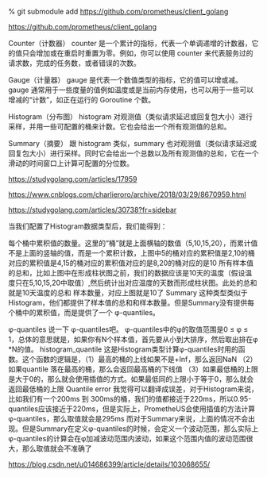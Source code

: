 % git submodule add https://github.com/prometheus/client_golang

 https://github.com/prometheus/client_golang


 Counter（计数器）
counter 是一个累计的指标，代表一个单调递增的计数器，它的值只会增加或在重启时重置为零。例如，你可以使用 counter 来代表服务过的请求数，完成的任务数，或者错误的次数。

Gauge（计量器）
gauge 是代表一个数值类型的指标，它的值可以增或减。gauge 通常用于一些度量的值例如温度或是当前内存使用，也可以用于一些可以增减的“计数”，如正在运行的 Goroutine 个数。

Histogram（分布图）
histogram 对观测值（类似请求延迟或回复包大小）进行采样，并用一些可配置的桶来计数。它也会给出一个所有观测值的总和。

Summary（摘要）
跟 histogram 类似，summary 也对观测值（类似请求延迟或回复包大小）进行采样。同时它会给出一个总数以及所有观测值的总和，它在一个滑动的时间窗口上计算可配置的分位数。

https://studygolang.com/articles/17959

https://www.cnblogs.com/charlieroro/archive/2018/03/29/8670959.html

https://studygolang.com/articles/30738?fr=sidebar



当我们配置了Histogram数据类型后，我们能得到：

每个桶中累积值的数量。这里的“桶”就是上面横轴的数值（5,10,15,20），而累计值不是上面的竖轴的值，而是一个累积计数，上图中5的桶对应的累积值是2,10的桶对应的累积值是4,15的桶对应的累积值对应的是8,20的桶对应的是10
所有样本值的总和，比如上图中在形成柱状图之前，我们的数据应该是10天的温度（假设温度只在5,10,15,20中取值）,然后统计出对应温度的天数而形成柱状图。此处的总和就是10天温度的总和
样本数量，对应上图就是10了
Summary
这种类型类似于Histogram，他们都提供了样本值的总和和样本数量。但是Summary没有提供每个桶中的累积值，而是提供了一个 φ-quantiles。

φ-quantiles
说一下 φ-quantiles吧。 φ-quantiles中的φ的取值范围是0 ≤ φ ≤ 1，总体的意思就是，如果你有N个样本值，首先要从小到大排序，然后取出排在φ *N的值。
histogram_quantile
这是Histogram类型计算φ-quantiles时用的函数。这个函数的逻辑是，（1）最高的桶的上线如果不是+Inf，那么返回NaN （2）如果quantile 落在最高的桶，那么会返回最高桶的下线值 （3）如果最低桶的上限是大于0的，那么就会使用插值的方式。如果最低同的上限小于等于0，那么就会返回最低桶的上限
Quantile error
我觉得可以翻译成误差，对于Histogram来说，比如我们有一个200ms 到 300ms的桶，我们的值都接近于220ms，所以0.95-quantiles应该接近于220ms，但是实际上，PrometheUS会使用插值的方法计算φ-quantiles，那么取值就会是295ms
而对于Summary来说，上面的情况不会出现。但是Summary在定义φ-quantiles的时候，会定义一个波动范围，那么实际上φ-quantiles的计算会在φ加减波动范围内波动，如果这个范围内值的波动范围很大，那么取值就会不准确了

https://blog.csdn.net/u014686399/article/details/103068655/